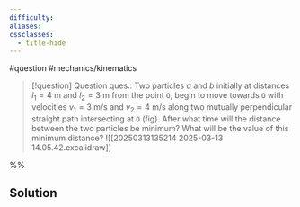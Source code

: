```yaml
---
difficulty: 
aliases: 
cssclasses:
  - title-hide
---
```

#question #mechanics/kinematics 

> [!question] Question 
> ques:: Two particles $a$ and $b$ initially at distances $l_{1} = 4 \text{ m}$ and $l_{2} = 3 \text{ m}$ from the point `O`, begin to move towards `O` with velocities $v_{1} = 3 \text{ m/s}$ and $v_{2} = 4 \text{ m/s}$ along two mutually perpendicular straight path intersecting at `O` (fig). After what time will the distance between the two particles be minimum? What will be the value of this minimum distance? ![[20250313135214 2025-03-13 14.05.42.excalidraw]]

%%
## Solution


